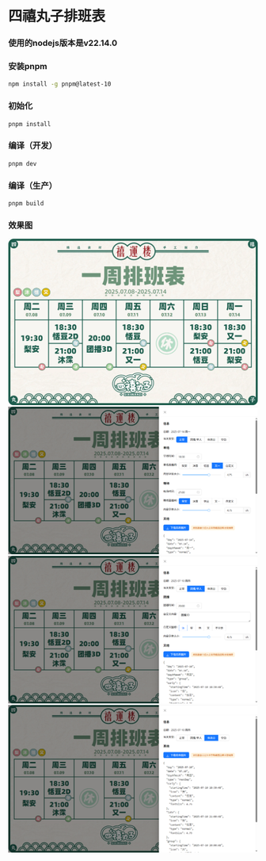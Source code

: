 # 四禧丸子排班表

### 使用的nodejs版本是v22.14.0

### 安装pnpm

```sh
npm install -g pnpm@latest-10
```

### 初始化

```sh
pnpm install
```

### 编译（开发）

```sh
pnpm dev
```

### 编译（生产）

```sh
pnpm build
```

### 效果图

![效果图1](markdown/1.png)
![效果图2](markdown/2.png)
![效果图3](markdown/3.png)
![效果图4](markdown/4.png)
